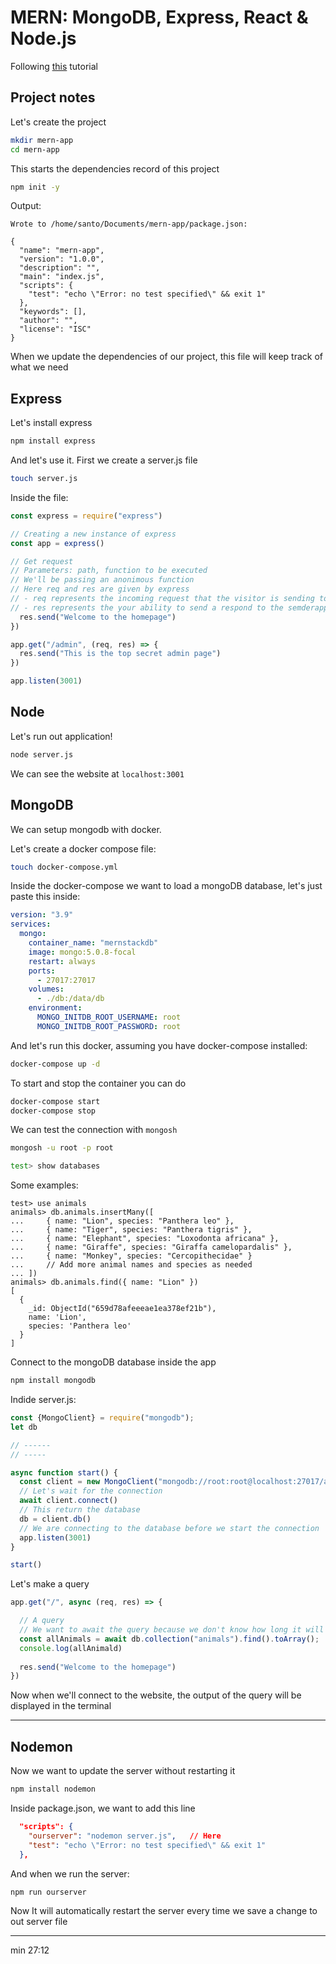 # MERN: MongoDB, Express, React & Node.js

Following [this](https://www.youtube.com/watch?v=korRfKTDoxE) tutorial


## Project notes

Let's create the project

```bash
mkdir mern-app
cd mern-app
```

This starts the dependencies record of this project
```bash
npm init -y
```
Output:
```
Wrote to /home/santo/Documents/mern-app/package.json:

{
  "name": "mern-app",
  "version": "1.0.0",
  "description": "",
  "main": "index.js",
  "scripts": {
    "test": "echo \"Error: no test specified\" && exit 1"
  },
  "keywords": [],
  "author": "",
  "license": "ISC"
}

```
When we update the dependencies of our project, this file will keep track of what we need

## Express

Let's install express
```bash
npm install express
```

And let's use it. First we create a server.js file 

```bash
touch server.js
```

Inside the file:
```javascript
const express = require("express")

// Creating a new instance of express 
const app = express()

// Get request
// Parameters: path, function to be executed
// We'll be passing an anonimous function
// Here req and res are given by express
// - req represents the incoming request that the visitor is sending to the server 
// - res represents the your ability to send a respond to the semderapp.get("/", (req, res) => {
  res.send("Welcome to the homepage")
})

app.get("/admin", (req, res) => {
  res.send("This is the top secret admin page")
})

app.listen(3001)

```

## Node

Let's run out application!

```bash
node server.js
```

We can see the website at `localhost:3001`


## MongoDB

We can setup mongodb with docker.

Let's create a docker compose file:

```bash
touch docker-compose.yml
```

Inside the docker-compose we want to load a mongoDB database, let's just paste this inside:

```yaml
version: "3.9"
services:
  mongo:
    container_name: "mernstackdb"
    image: mongo:5.0.8-focal
    restart: always
    ports:
      - 27017:27017
    volumes:
      - ./db:/data/db
    environment:
      MONGO_INITDB_ROOT_USERNAME: root
      MONGO_INITDB_ROOT_PASSWORD: root
```

And let's run this docker, assuming you have docker-compose installed:
```bash 
docker-compose up -d
```

To start and stop the container you can do 
```bash 
docker-compose start
docker-compose stop
```

We can test the connection with `mongosh`

```bash 
mongosh -u root -p root 

test> show databases
```

Some examples:
```mongodb 
test> use animals
animals> db.animals.insertMany([
...     { name: "Lion", species: "Panthera leo" },
...     { name: "Tiger", species: "Panthera tigris" },
...     { name: "Elephant", species: "Loxodonta africana" },
...     { name: "Giraffe", species: "Giraffa camelopardalis" },
...     { name: "Monkey", species: "Cercopithecidae" }
...     // Add more animal names and species as needed
... ])
animals> db.animals.find({ name: "Lion" })
[
  {
    _id: ObjectId("659d78afeeeae1ea378ef21b"),
    name: 'Lion',
    species: 'Panthera leo'
  }
]
```

Connect to the mongoDB database inside the app

```bash
npm install mongodb
```

Indide server.js:
```javascript 
const {MongoClient} = require("mongodb");
let db

// ------
// -----

async function start() {
  const client = new MongoClient("mongodb://root:root@localhost:27017/animals?&authSource=admin");
  // Let's wait for the connection
  await client.connect()
  // This return the database
  db = client.db()
  // We are connecting to the database before we start the connection
  app.listen(3001)
}

start()
```
Let's make a query

```javascript
app.get("/", async (req, res) => {

  // A query
  // We want to await the query because we don't know how long it will take
  const allAnimals = await db.collection("animals").find().toArray();
  console.log(allAnimald)
  
  res.send("Welcome to the homepage")
})
```

Now when we'll connect to the website, the output of the query will be displayed in the terminal

---

## Nodemon

Now we want to update the server without restarting it 

```bash 
npm install nodemon 
```

Inside package.json, we want to add this line 
```json
  "scripts": {
    "ourserver": "nodemon server.js",   // Here 
    "test": "echo \"Error: no test specified\" && exit 1"
  },

```

And when we run the server:

```bash 
npm run ourserver 
```

Now It will automatically restart the server every time we save a change to out server file

---

min 27:12
